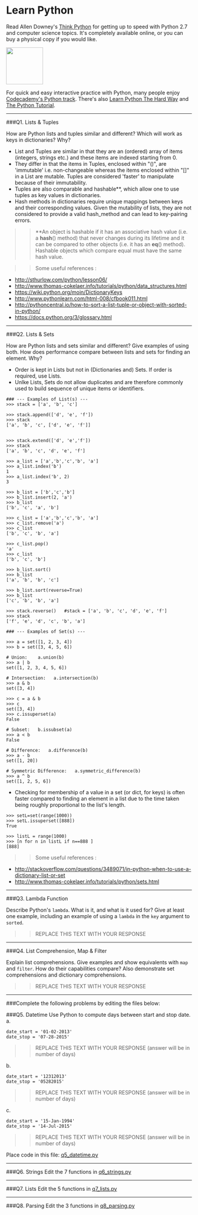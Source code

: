 # Learn Python

Read Allen Downey's [Think Python](http://www.greenteapress.com/thinkpython/) for getting up to speed with Python 2.7 and computer science topics. It's completely available online, or you can buy a physical copy if you would like.

<a href="http://www.greenteapress.com/thinkpython/"><img src="img/think_python.png" style="width: 100px;" target="_blank"></a>

For quick and easy interactive practice with Python, many people enjoy [Codecademy's Python track](http://www.codecademy.com/en/tracks/python). There's also [Learn Python The Hard Way](http://learnpythonthehardway.org/book/) and [The Python Tutorial](https://docs.python.org/2/tutorial/).

---

###Q1. Lists &amp; Tuples

How are Python lists and tuples similar and different? Which will work as keys in dictionaries? Why?

> >   
- List and Tuples are similar in that they are an (ordered) array of items (integers, strings etc.) and these items are indexed starting from 0.   
- They differ in that the items in Tuples, enclosed within "()", are 'immutable' i.e. non-changeable whereas the items enclosed within "[]" in a List are mutable. Tuples are considered 'faster' to manipulate because of their immutability.     
- Tuples are also comparable and hashable**, which allow one to use tuples as key values in dictionaries.  
- Hash methods in dictionaries require unique mappings between keys and their corresponding values. Given the mutability of lists, they are not considered to provide a valid hash_method and can lead to key-pairing errors.  

> > **An object is hashable if it has an associative hash value (i.e. a __hash__() method) that never changes during its lifetime and it can be compared to other objects (i.e. it has an __eq__() method). Hashable objects which compare equal must have the same hash value.  

> >Some useful references :   
  - http://sthurlow.com/python/lesson06/  
  - http://www.thomas-cokelaer.info/tutorials/python/data_structures.html  
  - https://wiki.python.org/moin/DictionaryKeys  
  - http://www.pythonlearn.com/html-008/cfbook011.html  
  - http://pythoncentral.io/how-to-sort-a-list-tuple-or-object-with-sorted-in-python/
  - https://docs.python.org/3/glossary.html


---

###Q2. Lists &amp; Sets

How are Python lists and sets similar and different? Give examples of using both. How does performance compare between lists and sets for finding an element. Why?

> >   
- Order is kept in Lists but not in (Dictionaries and) Sets. If order is required, use Lists.
- Unlke Lists, Sets do not allow duplicates and are therefore commonly used to build sequence of unique items or identifiers.  

```
### --- Examples of List(s) ---
>>> stack = ['a', 'b', 'c']

>>> stack.append(['d', 'e', 'f'])
>>> stack
['a', 'b', 'c', ['d', 'e', 'f']]


>>> stack.extend(['d', 'e','f'])
>>> stack
['a', 'b', 'c', 'd', 'e', 'f']

>>> a_list = ['a','b','c','b', 'a']
>>> a_list.index('b')
1
>>> a_list.index('b', 2)
3

>>> b_list = ['b','c','b']
>>> b_list.insert(2, 'a')
>>> b_list
['b', 'c', 'a', 'b']

>>> c_list = ['a','b','c','b', 'a']
>>> c_list.remove('a')
>>> c_list
['b', 'c', 'b', 'a']

>>> c_list.pop()
'a'
>>> c_list
['b', 'c', 'b']

>>> b_list.sort()
>>> b_list
['a', 'b', 'b', 'c']

>>> b_list.sort(reverse=True)
>>> b_list
['c', 'b', 'b', 'a']

>>> stack.reverse()   #stack = ['a', 'b', 'c', 'd', 'e', 'f']
>>> stack
['f', 'e', 'd', 'c', 'b', 'a']

```

```
### --- Examples of Set(s) ---

>>> a = set([1, 2, 3, 4])
>>> b = set([3, 4, 5, 6])

# Union:    a.union(b)
>>> a | b 
set([1, 2, 3, 4, 5, 6])

# Intersection:   a.intersection(b)
>>> a & b 
set([3, 4])

>>> c = a & b
>>> c
set([3, 4])
>>> c.issuperset(a)
False

# Subset:   b.issubset(a)
>>> a < b 
False

# Difference:   a.difference(b)
>>> a - b 
set([1, 20])

# Symmetric Difference:   a.symmetric_difference(b)
>>> a ^ b 
set([1, 2, 5, 6])

```

- Checking for membership of a value in a set (or dict, for keys) is often faster compared to finding an element in a list due to the time taken being roughly proportional to the list's length.  

```
>>> setL=set(range(1000))
>>> setL.issuperset([888])
True

>>> listL = range(1000)
>>> [n for n in listL if n==888 ]
[888]

```

> > Some useful references :   
  - http://stackoverflow.com/questions/3489071/in-python-when-to-use-a-dictionary-list-or-set  
  - http://www.thomas-cokelaer.info/tutorials/python/sets.html
> >   


---

###Q3. Lambda Function

Describe Python's `lambda`. What is it, and what is it used for? Give at least one example, including an example of using a `lambda` in the `key` argument to `sorted`.

>> REPLACE THIS TEXT WITH YOUR RESPONSE

---

###Q4. List Comprehension, Map &amp; Filter

Explain list comprehensions. Give examples and show equivalents with `map` and `filter`. How do their capabilities compare? Also demonstrate set comprehensions and dictionary comprehensions.

>> REPLACE THIS TEXT WITH YOUR RESPONSE

---

###Complete the following problems by editing the files below:

###Q5. Datetime
Use Python to compute days between start and stop date.   
a.  

```
date_start = '01-02-2013'    
date_stop = '07-28-2015'
```

>> REPLACE THIS TEXT WITH YOUR RESPONSE (answer will be in number of days)

b.  
```
date_start = '12312013'  
date_stop = '05282015'  
```

>> REPLACE THIS TEXT WITH YOUR RESPONSE (answer will be in number of days)

c.  
```
date_start = '15-Jan-1994'      
date_stop = '14-Jul-2015'  
```

>> REPLACE THIS TEXT WITH YOUR RESPONSE  (answer will be in number of days)

Place code in this file: [q5_datetime.py](python/q5_datetime.py)

---

###Q6. Strings
Edit the 7 functions in [q6_strings.py](python/q6_strings.py)

---

###Q7. Lists
Edit the 5 functions in [q7_lists.py](python/q7_lists.py)

---

###Q8. Parsing
Edit the 3 functions in [q8_parsing.py](python/q8_parsing.py)





